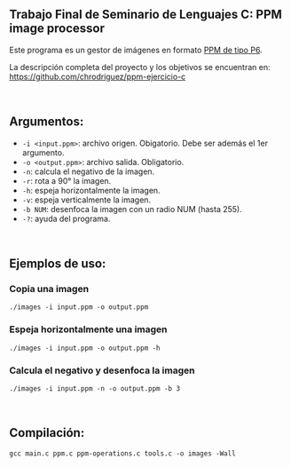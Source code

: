 ## Trabajo Final de Seminario de Lenguajes C: PPM image processor

Este programa es un gestor de imágenes en formato [PPM de tipo P6](http://netpbm.sourceforge.net/doc/ppm.html).

La descripción completa del proyecto y los objetivos se encuentran en: https://github.com/chrodriguez/ppm-ejercicio-c

<br>

## Argumentos:
* `-i <input.ppm>`: archivo origen. Obigatorio. Debe ser además el 1er argumento.
* `-o <output.ppm>`: archivo salida. Obligatorio.
* `-n`: calcula el negativo de la imagen.
* `-r`: rota a 90° la imagen.
* `-h`: espeja horizontalmente la imagen.
* `-v`: espeja verticalmente la imagen.
* `-b NUM`: desenfoca la imagen con un radio NUM (hasta 255).
* `-?`: ayuda del programa.

<br>

## Ejemplos de uso:

### Copia una imagen

```
./images -i input.ppm -o output.ppm
```

### Espeja horizontalmente una imagen

```
./images -i input.ppm -o output.ppm -h
```

### Calcula el negativo y desenfoca la imagen

```
./images -i input.ppm -n -o output.ppm -b 3
```

<br>

## Compilación:

```
gcc main.c ppm.c ppm-operations.c tools.c -o images -Wall
```
